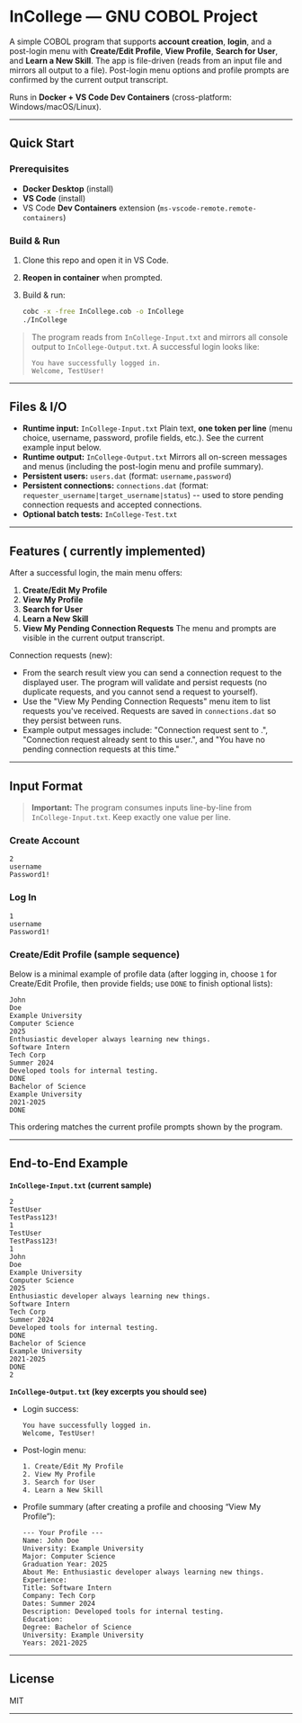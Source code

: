 # InCollege — GNU COBOL Project

A simple COBOL program that supports **account creation**, **login**, and a post-login menu with **Create/Edit Profile**, **View Profile**, **Search for User**, and **Learn a New Skill**. The app is file-driven (reads from an input file and mirrors all output to a file). Post-login menu options and profile prompts are confirmed by the current output transcript.

Runs in **Docker + VS Code Dev Containers** (cross-platform: Windows/macOS/Linux).

---

## Quick Start

### Prerequisites

* **Docker Desktop** (install)
* **VS Code** (install)
* VS Code **Dev Containers** extension (`ms-vscode-remote.remote-containers`)

### Build & Run

1. Clone this repo and open it in VS Code.
2. **Reopen in container** when prompted.
3. Build & run:

   ```bash
   cobc -x -free InCollege.cob -o InCollege
   ./InCollege
   ```

> The program reads from `InCollege-Input.txt` and mirrors all console output to `InCollege-Output.txt`. A successful login looks like:
>
> ```
> You have successfully logged in.
> Welcome, TestUser!
> ```
>
>

---

## Files & I/O

* **Runtime input:** `InCollege-Input.txt`
  Plain text, **one token per line** (menu choice, username, password, profile fields, etc.). See the current example input below.
* **Runtime output:** `InCollege-Output.txt`
  Mirrors all on-screen messages and menus (including the post-login menu and profile summary).
* **Persistent users:** `users.dat` (format: `username,password`)
* **Persistent connections:** `connections.dat` (format: `requester_username|target_username|status`) -- used to store pending connection requests and accepted connections.
* **Optional batch tests:** `InCollege-Test.txt`

---

## Features ( currently implemented)

After a successful login, the main menu offers:

1. **Create/Edit My Profile**
2. **View My Profile**
3. **Search for User**
4. **Learn a New Skill**
5. **View My Pending Connection Requests**
   The menu and prompts are visible in the current output transcript.

Connection requests (new):

- From the search result view you can send a connection request to the displayed user. The program will validate and persist requests (no duplicate requests, and you cannot send a request to yourself).
- Use the "View My Pending Connection Requests" menu item to list requests you've received. Requests are saved in `connections.dat` so they persist between runs.
- Example output messages include: "Connection request sent to <Name>.", "Connection request already sent to this user.", and "You have no pending connection requests at this time."


---

## Input Format

> **Important:** The program consumes inputs line-by-line from `InCollege-Input.txt`. Keep exactly one value per line.

### Create Account

```
2
username
Password1!
```

### Log In

```
1
username
Password1!
```

### Create/Edit Profile (sample sequence)

Below is a minimal example of profile data (after logging in, choose `1` for Create/Edit Profile, then provide fields; use `DONE` to finish optional lists):

```
John
Doe
Example University
Computer Science
2025
Enthusiastic developer always learning new things.
Software Intern
Tech Corp
Summer 2024
Developed tools for internal testing.
DONE
Bachelor of Science
Example University
2021-2025
DONE
```

This ordering matches the current profile prompts shown by the program.

---

## End-to-End Example

**`InCollege-Input.txt` (current sample)**

```
2
TestUser
TestPass123!
1
TestUser
TestPass123!
1
John
Doe
Example University
Computer Science
2025
Enthusiastic developer always learning new things.
Software Intern
Tech Corp
Summer 2024
Developed tools for internal testing.
DONE
Bachelor of Science
Example University
2021-2025
DONE
2
```



**`InCollege-Output.txt` (key excerpts you should see)**

* Login success:

  ```
  You have successfully logged in.
  Welcome, TestUser!
  ```



* Post-login menu:

  ```
  1. Create/Edit My Profile
  2. View My Profile
  3. Search for User
  4. Learn a New Skill
  ```



* Profile summary (after creating a profile and choosing “View My Profile”):

  ```
  --- Your Profile ---
  Name: John Doe
  University: Example University
  Major: Computer Science
  Graduation Year: 2025
  About Me: Enthusiastic developer always learning new things.
  Experience:
  Title: Software Intern
  Company: Tech Corp
  Dates: Summer 2024
  Description: Developed tools for internal testing.
  Education:
  Degree: Bachelor of Science
  University: Example University
  Years: 2021-2025
  ```



---


## License

MIT

---
